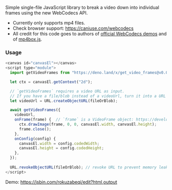 Simple single-file JavaScript library to break a video down into individual frames using the new WebCodecs API.

 * Currently only supports mp4 files.
 * Check browser support: https://caniuse.com/webcodecs
 * All credit for this code goes to authors of [official WebCodecs demos](https://w3c.github.io/webcodecs/samples/video-decode-display/) and of [mp4box.js](https://github.com/gpac/mp4box.js/).

### Usage
```js
<canvas id="canvasEl"></canvas>
<script type="module">
  import getVideoFrames from "https://deno.land/x/get_video_frames@v0.0.5/mod.js"

  let ctx = canvasEl.getContext("2d");

  // `getVideoFrames` requires a video URL as input.
  // If you have a file/blob instead of a videoUrl, turn it into a URL like this:
  let videoUrl = URL.createObjectURL(fileOrBlob);

  await getVideoFrames({
    videoUrl,
    onFrame(frame) {  // `frame` is a VideoFrame object: https://developer.mozilla.org/en-US/docs/Web/API/VideoFrame
      ctx.drawImage(frame, 0, 0, canvasEl.width, canvasEl.height);
      frame.close();
    },
    onConfig(config) {
      canvasEl.width = config.codedWidth;
      canvasEl.height = config.codedHeight;
    },
  });
  
  URL.revokeObjectURL(fileOrBlob); // revoke URL to prevent memory leak
</script>
```

Demo: https://jsbin.com/rokuzabeqi/edit?html,output
